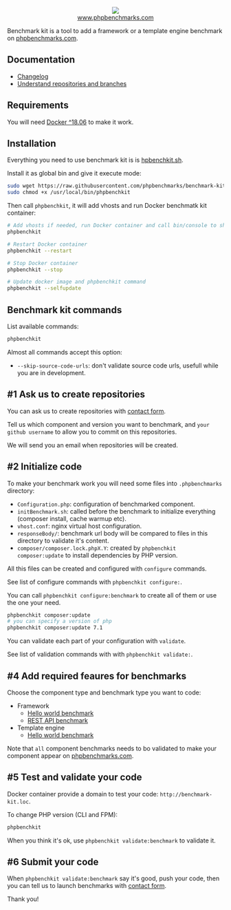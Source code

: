 <p align="center">
  <img src="http://www.phpbenchmarks.com/images/logo_github.png">
  <br>
  <a href="http://www.phpbenchmarks.com" target="_blank">www.phpbenchmarks.com</a>
</p>

Benchmark kit is a tool to add a framework or a template engine benchmark on [phpbenchmarks.com](http://www.phpbenchmarks.com).

## Documentation

 * [Changelog](changelog.md)
 * [Understand repositories and branches](documentation/repositoriesAndBranches.md)

## Requirements

You will need [Docker ^18.06](https://docs.docker.com/install/) to make it work.

## Installation

Everything you need to use benchmark kit is is [hpbenchkit.sh](phpbenchkit.sh).

Install it as global bin and give it execute mode:
```bash
sudo wget https://raw.githubusercontent.com/phpbenchmarks/benchmark-kit/master/phpbenchkit.sh -O /usr/local/bin/phpbenchkit
sudo chmod +x /usr/local/bin/phpbenchkit
```

Then call `phpbenchkit`, it will add vhosts and run Docker benchmatk kit container:
```bash
# Add vhosts if needed, run Docker container and call bin/console to show available commands
phpbenchkit

# Restart Docker container
phpbenchkit --restart

# Stop Docker container
phpbenchkit --stop

# Update docker image and phpbenchkit command
phpbenchkit --selfupdate
```

## Benchmark kit commands

List available commands:
```bash
phpbenchkit
```

Almost all commands accept this option:
* `--skip-source-code-urls`: don't validate source code urls, usefull while you are in development.

## #1 Ask us to create repositories

You can ask us to create repositories with [contact form](http://www.phpbenchmarks.com/en/contact?subject=create-benchmark-repositories).

Tell us which component and version you want to benchmark,
and `your github username` to allow you to commit on this repositories.

We will send you an email when repositories will be created.

## #2 Initialize code

To make your benchmark work you will need some files into `.phpbenchmarks` directory:
* `Configuration.php`: configuration of benchmarked component.
* `initBenchmark.sh`: called before the benchmark to initialize everything (composer install, cache warmup etc).
* `vhost.conf`: nginx virtual host configuration.
* `responseBody/`: benchmark url body will be compared to files in this directory to validate it's content.
* `composer/composer.lock.phpX.Y`: created by `phpbenchkit composer:update` to install dependencies by PHP version.

All this files can be created and configured with `configure` commands.

See list of configure commands with `phpbenchkit configure:`.

You can call `phpbenchkit configure:benchmark` to create all of them or use the one your need.

```bash
phpbenchkit composer:update
# you can specify a version of php
phpbenchkit composer:update 7.1
```

You can validate each part of your configuration with `validate`.

See list of validation commands with with `phpbenchkit validate:`.

## #4 Add required feaures for benchmarks

Choose the component type and benchmark type you want to code:

* Framework
  * [Hello world benchmark](documentation/framework/helloWorld.md)
  * [REST API benchmark](documentation/framework/restApi.md)
* Template engine
  * [Hello world benchmark](documentation/templateEngine/helloWorld.md)

Note that `all` component benchmarks needs to bo validated to make your component appear on [phpbenchmarks.com](http://www.phpbenchmarks.com).

## #5 Test and validate your code

Docker container provide a domain to test your code: `http://benchmark-kit.loc`.

To change PHP version (CLI and FPM):
```bash
phpbenchkit 
```

When you think it's ok, use `phpbenchkit validate:benchmark` to validate it.

## #6 Submit your code

When `phpbenchkit validate:benchmark` say it's good, push your code,
then you can tell us to launch benchmarks with [contact form](http://www.phpbenchmarks.com/en/contact?subject=launch-benchmark).

Thank you!
